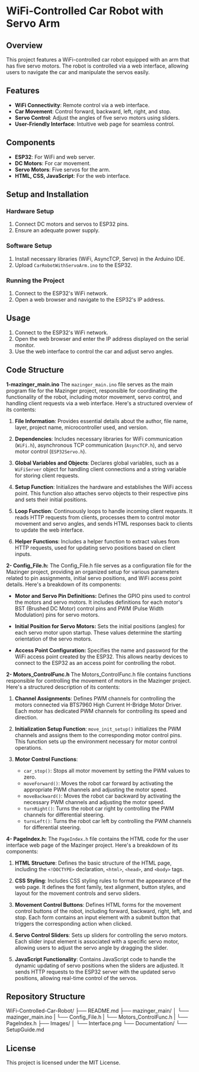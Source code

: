 # WiFi-Controlled Car Robot with Servo Arm

## Overview
This project features a WiFi-controlled car robot equipped with an arm that has five servo motors. The robot is controlled via a web interface, allowing users to navigate the car and manipulate the servos easily.

## Features
- **WiFi Connectivity**: Remote control via a web interface.
- **Car Movement**: Control forward, backward, left, right, and stop.
- **Servo Control**: Adjust the angles of five servo motors using sliders.
- **User-Friendly Interface**: Intuitive web page for seamless control.

## Components
- **ESP32**: For WiFi and web server.
- **DC Motors**: For car movement.
- **Servo Motors**: Five servos for the arm.
- **HTML, CSS, JavaScript**: For the web interface.

## Setup and Installation
### Hardware Setup
1. Connect DC motors and servos to ESP32 pins.
2. Ensure an adequate power supply.

### Software Setup
1. Install necessary libraries (WiFi, AsyncTCP, Servo) in the Arduino IDE.
2. Upload `CarRobotWithServoArm.ino` to the ESP32.

### Running the Project
1. Connect to the ESP32's WiFi network.
2. Open a web browser and navigate to the ESP32's IP address.

## Usage
1. Connect to the ESP32's WiFi network.
2. Open the web browser and enter the IP address displayed on the serial monitor.
3. Use the web interface to control the car and adjust servo angles.

## Code Structure
**1-mazinger_main.ino**
The `mazinger_main.ino` file serves as the main program file for the Mazinger project, responsible for coordinating the functionality of the robot, including motor movement, servo control, and handling client requests via a web interface. Here's a structured overview of its contents:

1. **File Information**: Provides essential details about the author, file name, layer, project name, microcontroller used, and version.

2. **Dependencies**: Includes necessary libraries for WiFi communication (`WiFi.h`), asynchronous TCP communication (`AsyncTCP.h`), and servo motor control (`ESP32Servo.h`).

3. **Global Variables and Objects**: Declares global variables, such as a `WiFiServer` object for handling client connections and a string variable for storing client requests.

4. **Setup Function**: Initializes the hardware and establishes the WiFi access point. This function also attaches servo objects to their respective pins and sets their initial positions.

5. **Loop Function**: Continuously loops to handle incoming client requests. It reads HTTP requests from clients, processes them to control motor movement and servo angles, and sends HTML responses back to clients to update the web interface.

6. **Helper Functions**: Includes a helper function to extract values from HTTP requests, used for updating servo positions based on client inputs.

**2- Config_File.h:**
The Config_File.h file serves as a configuration file for the Mazinger project, providing an organized setup for various parameters related to pin assignments, initial servo positions, and WiFi access point details. Here's a breakdown of its components:

-  **Motor and Servo Pin Definitions:** Defines the GPIO pins used to control the motors and servo motors. It includes definitions for each motor's BST (Brushed DC Motor) control pins and PWM (Pulse Width Modulation) pins for servo motors.

-  **Initial Position for Servo Motors:** Sets the initial positions (angles) for each servo motor upon startup. These values determine the starting orientation of the servo motors.

-  **Access Point Configuration:** Specifies the name and password for the WiFi access point created by the ESP32. This allows nearby devices to connect to the ESP32 as an access point for controlling the robot.

**2- Motors_ControlFunc.h**
The Motors_ControlFunc.h file contains functions responsible for controlling the movement of motors in the Mazinger project. Here's a structured description of its contents:

1. **Channel Assignments**: Defines PWM channels for controlling the motors connected via BTS7960 High Current H-Bridge Motor Driver. Each motor has dedicated PWM channels for controlling its speed and direction.

2. **Initialization Setup Function**: `move_init_setup()` initializes the PWM channels and assigns them to the corresponding motor control pins. This function sets up the environment necessary for motor control operations.

3. **Motor Control Functions**:
   - `car_stop()`: Stops all motor movement by setting the PWM values to zero.
   - `moveForward()`: Moves the robot car forward by activating the appropriate PWM channels and adjusting the motor speed.
   - `moveBackward()`: Moves the robot car backward by activating the necessary PWM channels and adjusting the motor speed.
   - `turnRight()`: Turns the robot car right by controlling the PWM channels for differential steering.
   - `turnLeft()`: Turns the robot car left by controlling the PWM channels for differential steering.

**4- PageIndex.h:** 
The `PageIndex.h` file contains the HTML code for the user interface web page of the Mazinger project. Here's a breakdown of its components:

1. **HTML Structure**: Defines the basic structure of the HTML page, including the `<!DOCTYPE>` declaration, `<html>`, `<head>`, and `<body>` tags.

2. **CSS Styling**: Includes CSS styling rules to format the appearance of the web page. It defines the font family, text alignment, button styles, and layout for the movement controls and servo sliders.

3. **Movement Control Buttons**: Defines HTML forms for the movement control buttons of the robot, including forward, backward, right, left, and stop. Each form contains an input element with a submit button that triggers the corresponding action when clicked.

4. **Servo Control Sliders**: Sets up sliders for controlling the servo motors. Each slider input element is associated with a specific servo motor, allowing users to adjust the servo angle by dragging the slider.

5. **JavaScript Functionality**: Contains JavaScript code to handle the dynamic updating of servo positions when the sliders are adjusted. It sends HTTP requests to the ESP32 server with the updated servo positions, allowing real-time control of the servos.



## Repository Structure
WiFi-Controlled-Car-Robot/
├── README.md
├── mazinger_main/
│ └── mazinger_main.ino
| └── Config_File.h
| └── Motors_ControlFunc.h
| └── PageIndex.h
├── Images/
│ └── Interface.png
└── Documentation/
└── SetupGuide.md


## License
This project is licensed under the MIT License.
